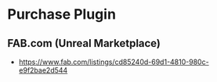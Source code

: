 # Purchase Plugin

## FAB.com (Unreal Marketplace)
- https://www.fab.com/listings/cd85240d-69d1-4810-980c-e9f2bae2d544
